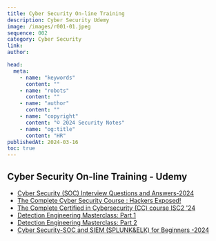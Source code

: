 ```yaml
---
title: Cyber Security On-line Training
description: Cyber Security Udemy
image: /images/r001-01.jpeg
sequence: 002
category: Cyber Security
link:
author:

head:
  meta:
    - name: "keywords"
      content: ""
    - name: "robots"
      content: ""
    - name: "author"
      content: ""
    - name: "copyright"
      content: "© 2024 Security Notes"
    - name: "og:title"
      content: "HR"
publishedAt: 2024-03-16
toc: true
---
```


## Cyber Security On-line Training - Udemy

- <a href="https://www.udemy.com/course/cyber-security-soc-interview-questions-and-answers/?couponCode=KEEPLEARNING">Cyber Security (SOC) Interview Questions and Answers-2024</a>
- <a href="https://www.udemy.com/course/the-complete-internet-security-privacy-course-volume-1/?couponCode=KEEPLEARNING">The Complete Cyber Security Course : Hackers Exposed!</a>
- <a href="https://www.udemy.com/course/certifiedincybersecurity/?couponCode=KEEPLEARNING">The Complete Certified in Cybersecurity (CC) course ISC2 '24</a>
- <a href="https://www.udemy.com/course/detection-engineering-masterclass-part-1/?couponCode=KEEPLEARNING">Detection Engineering Masterclass: Part 1</a>
- <a href="https://www.udemy.com/course/detection-engineering-masterclass-part-2/?couponCode=KEEPLEARNING">Detection Engineering Masterclass: Part 2</a>
- <a href="https://www.udemy.com/course/cyber-security-soc-fundamentals/?couponCode=KEEPLEARNING">Cyber Security-SOC and SIEM (SPLUNK&ELK) for Beginners -2024</a>
